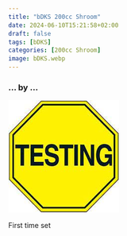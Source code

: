 ```yaml
---
title: "bDKS 200cc Shroom"
date: 2024-06-10T15:21:58+02:00
draft: false
tags: [bDKS]
categories: [200cc Shroom]
image: bDKS.webp
---
```

### ... by ...
![Nothing there](testing.jpg)

First time set